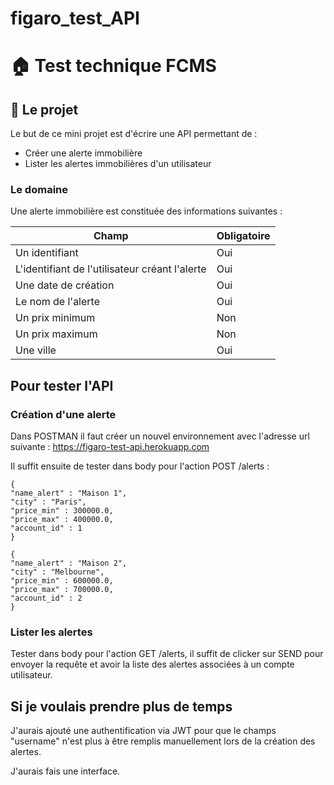 # figaro_test_API
# :house: Test technique FCMS

## :blue_book: Le projet

Le but de ce mini projet est d'écrire une API permettant de :
- Créer une alerte immobilière
- Lister les alertes immobilières d'un utilisateur

### Le domaine

Une alerte immobilière est constituée des informations suivantes :

| Champ | Obligatoire |
|---|---|
| Un identifiant  | Oui  |
| L'identifiant de l'utilisateur créant l'alerte  | Oui  |
| Une date de création  | Oui  |
| Le nom de l'alerte  | Oui  |
| Un prix minimum | Non  |
| Un prix maximum  | Non  |
| Une ville  | Oui  |

## Pour tester l'API
### Création d'une alerte
Dans POSTMAN il faut créer un nouvel environnement avec l'adresse url suivante : https://figaro-test-api.herokuapp.com

Il suffit ensuite de tester dans body pour l'action POST /alerts :

    {
    "name_alert" : "Maison 1",
    "city" : "Paris",
    "price_min" : 300000.0,
    "price_max" : 400000.0,
    "account_id" : 1
    }

    {
    "name_alert" : "Maison 2",
    "city" : "Melbourne",
    "price_min" : 600000.0,
    "price_max" : 700000.0,
    "account_id" : 2
    }

### Lister les alertes
Tester dans body pour l'action GET /alerts, il suffit de clicker sur SEND pour envoyer la requête et avoir la liste des alertes associées à un compte utilisateur.

## Si je voulais prendre plus de temps
J'aurais ajouté une authentification via JWT pour que le champs "username" n'est plus à être remplis manuellement lors de la création des alertes. 

J'aurais fais une interface.